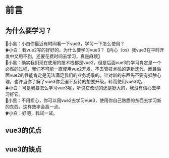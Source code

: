 # 前言

## 为什么要学习？
:whale:小黑：小白你最近有时间看一下vue3，学习一下怎么使用？<br/>
:four_leaf_clover:小白：我vue2写的好好的，为什么要学习vue3？【内心（os）我vue3在平时开发中又用不到，还要花费时间去学习，真是麻烦】<br/>
:whale:小黑：确实我们现在使用的技术栈都是vue2，但是后面vue3的学习肯定是一个必然的过程，我们不可能一直使用vue2开发，不去管技术栈的更新迭代，而且后面vue2的性能肯定是无法满足我们的业务场景的。针对新的东西先不要有抵触心理，也许当你了解了vue3你会迫不及待的想要升级，转而使用vue3呢。<br/>
:four_leaf_clover:小白：可是我要怎么学习vue3呢，听说它改动的还是挺大的，我没有信心去学习好它。<br/>
:whale:小黑：不用担心，你可以用vue2去学习vue3，使用你自己熟悉的东西去学习新的东西，这样效率会高一点。<br/>
:four_leaf_clover:小白：好吧，我试一试。<br/>

## vue3的优点


## vue3的缺点
